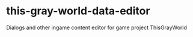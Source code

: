 # this-gray-world-data-editor
Dialogs and other ingame content editor for game project ThisGrayWorld
